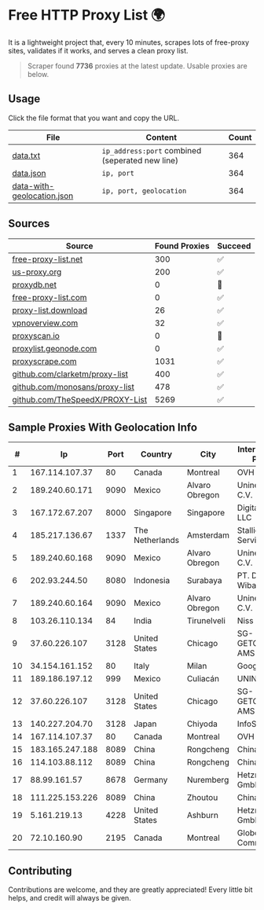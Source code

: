 
# Free HTTP Proxy List 🌍

It is a lightweight project that, every 10 minutes, scrapes lots of free-proxy sites, validates if it works, and serves a clean proxy list.


> Scraper found **7736** proxies at the latest update. Usable proxies are below.

## Usage

Click the file format that you want and copy the URL.


|File|Content|Count|
|----|-------|-----|
|[data.txt](https://raw.githubusercontent.com/themiralay/Proxy-List-World/master/data.txt)|`ip_address:port` combined (seperated new line)|364|
|[data.json](https://raw.githubusercontent.com/themiralay/Proxy-List-World/master/data.json)|`ip, port`|364|
|[data-with-geolocation.json](https://raw.githubusercontent.com/themiralay/Proxy-List-World/master/data-with-geolocation.json)|`ip, port, geolocation`|364|

## Sources

|Source|Found Proxies|Succeed|
|------|-------------|-------|
|[free-proxy-list.net](https://free-proxy-list.net)|300|✅|
|[us-proxy.org](https://www.us-proxy.org)|200|✅|
|[proxydb.net](http://proxydb.net)|0|🚫|
|[free-proxy-list.com](https://free-proxy-list.com/?page=&port=&type%5B%5D=http&type%5B%5D=https&up_time=0&search=Search)|0|✅|
|[proxy-list.download](https://www.proxy-list.download/HTTP)|26|✅|
|[vpnoverview.com](https://vpnoverview.com/privacy/anonymous-browsing/free-proxy-servers)|32|✅|
|[proxyscan.io](https://www.proxyscan.io)|0|🚫|
|[proxylist.geonode.com](https://proxylist.geonode.com/api/proxy-list?limit=300&page=1&sort_by=lastChecked&sort_type=desc&protocols=http,https)|0|✅|
|[proxyscrape.com](https://api.proxyscrape.com/v2/?request=displayproxies&protocol=http&timeout=10000&country=all&ssl=all&anonymity=all)|1031|✅|
|[github.com/clarketm/proxy-list](https://raw.githubusercontent.com/clarketm/proxy-list/master/proxy-list-raw.txt)|400|✅|
|[github.com/monosans/proxy-list](https://raw.githubusercontent.com/monosans/proxy-list/main/proxies/http.txt)|478|✅|
|[github.com/TheSpeedX/PROXY-List](https://raw.githubusercontent.com/TheSpeedX/PROXY-List/master/http.txt)|5269|✅|


## Sample Proxies With Geolocation Info

|#|Ip|Port|Country|City|Internet Service Provider|
|-|--|----|-------|----|-------------------------|
|1|167.114.107.37|80|Canada|Montreal|OVH SAS|
|2|189.240.60.171|9090|Mexico|Alvaro Obregon|Uninet S.A. de C.V.|
|3|167.172.67.207|8000|Singapore|Singapore|DigitalOcean, LLC|
|4|185.217.136.67|1337|The Netherlands|Amsterdam|Stallion Network Services Limited|
|5|189.240.60.168|9090|Mexico|Alvaro Obregon|Uninet S.A. de C.V.|
|6|202.93.244.50|8080|Indonesia|Surabaya|PT. Dutakom Wibawa Putra|
|7|189.240.60.164|9090|Mexico|Alvaro Obregon|Uninet S.A. de C.V.|
|8|103.26.110.134|84|India|Tirunelveli|Niss Networks|
|9|37.60.226.107|3128|United States|Chicago|SG-GETCLOUDER-AMS|
|10|34.154.161.152|80|Italy|Milan|Google LLC|
|11|189.186.197.12|999|Mexico|Culiacán|UNINET|
|12|37.60.226.107|3128|United States|Chicago|SG-GETCLOUDER-AMS|
|13|140.227.204.70|3128|Japan|Chiyoda|InfoSphere|
|14|167.114.107.37|80|Canada|Montreal|OVH SAS|
|15|183.165.247.188|8089|China|Rongcheng|Chinanet|
|16|114.103.88.112|8089|China|Rongcheng|Chinanet|
|17|88.99.161.57|8678|Germany|Nuremberg|Hetzner Online GmbH|
|18|111.225.153.226|8089|China|Zhoutou|China Telecom|
|19|5.161.219.13|4228|United States|Ashburn|Hetzner Online GmbH|
|20|72.10.160.90|2195|Canada|Montreal|GloboTech Communications|



## Contributing

Contributions are welcome, and they are greatly appreciated! Every
little bit helps, and credit will always be given.

